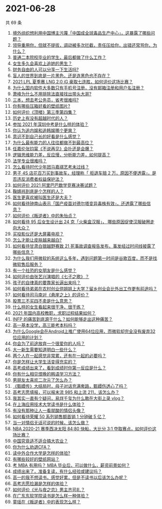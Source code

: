 # 2021-06-28

共 69 条

<!-- BEGIN -->
<!-- 最后更新时间 Mon Jun 28 2021 05:01:25 GMT+0800 (China Standard Time) -->

1. [境外组织想利用中国博主污蔑「中国成全球毒品生产中心」，这暴露了哪些问题？](https://www.zhihu.com/question/467242610)
2. [领导重用你，但就不提拔，调动被多次拦截，责任压给你，出错还常骂你，为什么？](https://www.zhihu.com/question/371428511)
3. [普通二本院校毕业的学生，最后都做了什么工作？](https://www.zhihu.com/question/267563742)
4. [女生多久会喜欢上追她的男生？](https://www.zhihu.com/question/318419047)
5. [财务自由的人可以分享一下生活吗?](https://www.zhihu.com/question/452616303)
6. [盲人的世界到底是一片黑色，还是连黑色也不存在？](https://www.zhihu.com/question/48476818)
7. [2021 LPL 夏季赛 LNG 2:0 iG
   豪取七连胜，如何评价这场比赛？](https://www.zhihu.com/question/468185851)
8. [为什么国内软件大多数只有手机号注册，没有邮箱注册和用户名注册？](https://www.zhihu.com/question/331360215)
9. [萧峰为什么不用排除法直接找出带头大哥?](https://www.zhihu.com/question/465793725)
10. [三本，想去考公务员，省考很难吗?](https://www.zhihu.com/question/332487091)
11. [你有哪些压箱好看的壁纸图片?](https://www.zhihu.com/question/452324718)
12. [如何评价《顶楼》第三季第四集？](https://www.zhihu.com/question/467430940)
13. [历史上有没有超越时代的人？](https://www.zhihu.com/question/25538697)
14. [参加 2021 年深圳中考是什么样的体验？](https://www.zhihu.com/question/413732438)
15. [你认为追内娱和追韩娱哪个更爽？](https://www.zhihu.com/question/467521263)
16. [意识不到自己长的好看是什么感觉？](https://www.zhihu.com/question/461571422)
17. [为什么最有能力的人往往都做不到最高位？](https://www.zhihu.com/question/268848307)
18. [任嘉伦张钧甯《不说再见》会扑还是会爆？](https://www.zhihu.com/question/465852395)
19. [逻辑思维能力差，反应慢，分析能力差，如何提高？](https://www.zhihu.com/question/20119939)
20. [法学专业很难吗？](https://www.zhihu.com/question/312320326)
21. [怎么看待时代少年团马嘉祺艺考未过线？](https://www.zhihu.com/question/467985728)
22. [男子 4S 店花百万买到事故车，经理称「 拒退车赔 2
    万，原因不便透露」，是否违反消费者权益保护法？](https://www.zhihu.com/question/467888396)
23. [如何评价 2021 阿里巴巴数学竞赛决赛试题？](https://www.zhihu.com/question/467903915)
24. [鞠婧祎到底是个怎样的人？](https://www.zhihu.com/question/451531217)
25. [医生更喜欢被叫医生还是大夫？](https://www.zhihu.com/question/392695588)
26. [如何看待钟南山表示「国产疫苗对德尔塔变异毒株有效」，还透露了哪些信息？](https://www.zhihu.com/question/467727614)
27. [如何评价《叛逆者》中的朱怡贞？](https://www.zhihu.com/question/464194950)
28. [如何看待 95 后女生设计出 24 克「火柴盒汉服」，
    哪些原因促使汉服破圈走向大众？](https://www.zhihu.com/question/467576874)
29. [买投影仪还是大屏幕电视？](https://www.zhihu.com/question/22925179)
30. [怎么才能让皮肤越来越白?](https://www.zhihu.com/question/458127901)
31. [如何看待甘肃白银越野赛致 21
    死事故调查报告发布，事发经过时间线披露了哪些信息？](https://www.zhihu.com/question/467819232)
32. [为什么我们用微软的系统这么多年，遇到问题第一时间是谷歌百度，而不是找微软售后服务？](https://www.zhihu.com/question/463391853)
33. [有一个社恐的女朋友是什么感觉？](https://www.zhihu.com/question/323962570)
34. [如何评价由张艺兴演唱的《七子之歌》？](https://www.zhihu.com/question/468080201)
35. [孩子的自律真的要靠家长逼出来吗？](https://www.zhihu.com/question/436192830)
36. [如何看待弟弟在农村创业供姐姐上大学？留乡创业会比外出工作更有前途吗？](https://www.zhihu.com/question/467948955)
37. [如何看待司马南对《悬崖之上》的评价？](https://www.zhihu.com/question/462226337)
38. [股票三不买四不卖是什么意思？](https://www.zhihu.com/question/453247969)
39. [什么样的女生看起来很干净，很干练？](https://www.zhihu.com/question/23796174)
40. [2021 年国内高校教职，求职过程结果如何？](https://www.zhihu.com/question/422467775)
41. [INFP 的痛苦到底源于什么？如何能够走出这种痛苦？](https://www.zhihu.com/question/464694241)
42. [高一基本没学，高三能考本科吗？](https://www.zhihu.com/question/465880433)
43. [为什么Google会在Android上推广使用64位应用，而微软却完全没有废弃32位应用的计划？](https://www.zhihu.com/question/461368950)
44. [你会为了前途放弃一个很爱你的人吗？](https://www.zhihu.com/question/465840049)
45. [大一新生需要知道明白一些什么？](https://www.zhihu.com/question/464836526)
46. [两个人在一起感觉非常累，还有在一起的必要吗？](https://www.zhihu.com/question/462421326)
47. [你是怎样让大学生活变得充实的？](https://www.zhihu.com/question/458754159)
48. [高考成绩出来了，看到成绩时你第一反应是什么？](https://www.zhihu.com/question/282112238)
49. [你有什么相见恨晚的韩语学习方法？](https://www.zhihu.com/question/32217419)
50. [男朋友太喜欢二次元了怎么办？](https://www.zhihu.com/question/402086093)
51. [《甄嬛传》大结局时，母子对话充满套路，甄嬛伤透心了吗？](https://www.zhihu.com/question/404317643)
52. [高考志愿填报，可以报末流 985 和上流 211，该怎么办？](https://www.zhihu.com/question/466861114)
53. [我其实一直有个疑问，易烊千玺为什么敢在大街上录 vlog？](https://www.zhihu.com/question/464875636)
54. [在上海应用技术大学读书是什么体验？](https://www.zhihu.com/question/62082173)
55. [有没有那种让人一看就酸的情侣头像？](https://www.zhihu.com/question/432753689)
56. [如何看待荣耀 50 系列销售额首销 1 分钟破 5 亿？](https://www.zhihu.com/question/467418330)
57. [当一对情侣无话可说的时候，该怎么做？](https://www.zhihu.com/question/280272233)
58. [NBA 2020-21 赛季西决太阳 84:80 快船，大比分 3:1
    夺取赛点，如何评价这场比赛？](https://www.zhihu.com/question/468067856)
59. [中国究竟适不适合搞大农业？](https://www.zhihu.com/question/323105287)
60. [你为什么劝退CFA？](https://www.zhihu.com/question/452285810)
61. [读中外合作大学是怎样的体验?](https://www.zhihu.com/question/370794883)
62. [有哪些较好的壁纸网站？](https://www.zhihu.com/question/32762402)
63. [考 MBA 有用吗？ MBA 毕业后，可以做什么，薪资前景如何？](https://www.zhihu.com/question/424963203)
64. [成绩出来了，准备复读，有什么经验或建议吗？](https://www.zhihu.com/question/466920064)
65. [高一的我不想读书，感觉好累，但是不读书以后该怎么办呢？](https://www.zhihu.com/question/462952243)
66. [高考志愿捡漏是怎样的体验？](https://www.zhihu.com/question/59549503)
67. [如何评价《光与夜之恋》男主齐司礼？](https://www.zhihu.com/question/466812216)
68. [在广东东软学院读书是怎么样一种体验？](https://www.zhihu.com/question/36540493)
69. [童瑶在《叛逆者》中的表现怎么样？](https://www.zhihu.com/question/463850620)

<!-- END -->
